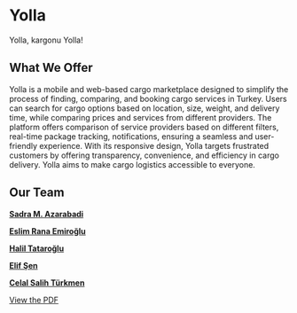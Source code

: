 # Yolla
Yolla, kargonu Yolla!

## What We Offer

Yolla is a mobile and web-based cargo marketplace designed to simplify the process of finding, comparing, and booking cargo services in Turkey. Users can search for cargo options based on location, size, weight, and delivery time, while comparing prices and services from different providers. The platform offers comparison of service providers based on different filters, real-time package tracking, notifications, ensuring a seamless and user-friendly experience. With its responsive design, Yolla targets frustrated customers by offering transparency, convenience, and efficiency in cargo delivery. Yolla aims to make cargo logistics accessible to everyone.

## Our Team

[**Sadra M. Azarabadi**](https://www.linkedin.com/in/sardter)

[**Eslim Rana Emiroğlu**](https://www.linkedin.com/in/eslim-rana-emiro%C4%9Flu-4598bb227/)

[**Halil Tataroğlu**](https://www.linkedin.com/in/halil-tataroglu/)

[**Elif Şen**](https://www.linkedin.com/in/senelif/)

[**Celal Salih Türkmen**](https://www.linkedin.com/in/celalturkmen/)

[View the PDF](https://github.com/yolla-tech/yolla.github.io/YOLLA_Assessment_of_Innovation_Form.pdf)
